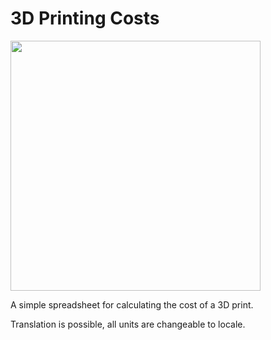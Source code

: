 # 3D Printing Costs

<img src="https://github.com/GunnarNorin/3D-Printing-costs/assets/100841689/0ad5092d-434b-46dd-8ab4-ead9aaac9014" width="400">

A simple spreadsheet for calculating the cost of a 3D print.

Translation is possible, all units are changeable to locale.

